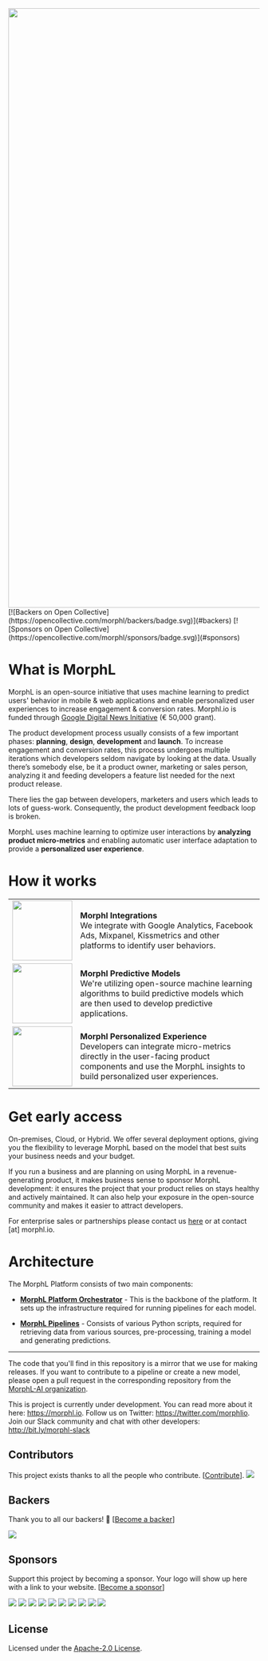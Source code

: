 <div align="center">
    <img src="https://raw.githubusercontent.com/Morphl-Project/media-kit/master/05%20-%20Banners/morphl-banner-color.png" style="width:1200px; height: auto;" />
</div>
[![Backers on Open Collective](https://opencollective.com/morphl/backers/badge.svg)](#backers)
 [![Sponsors on Open Collective](https://opencollective.com/morphl/sponsors/badge.svg)](#sponsors) 

# What is MorphL

MorphL is an open-source initiative that uses machine learning to predict users' behavior in mobile & web applications and enable personalized user experiences to increase engagement & conversion rates. Morphl.io is funded through [Google Digital News Initiative](https://newsinitiative.withgoogle.com/dnifund/) (€ 50,000 grant).

The product development process usually consists of a few important phases: <strong>planning</strong>, <strong>design</strong>, <strong>development</strong> and <strong>launch</strong>. To increase engagement and conversion rates, this process undergoes multiple iterations which developers seldom navigate by looking at the data. Usually there’s somebody else, be it a product owner, marketing or sales person, analyzing it and feeding developers a feature list needed for the next product release.

There lies the gap between developers, marketers and users which leads to lots of guess-work. Consequently, the product development feedback loop is broken.

MorphL uses machine learning to optimize user interactions by <strong>analyzing product micro-metrics</strong> and enabling automatic user interface adaptation to provide a <strong>personalized user experience</strong>.

# How it works

<table>
    <tr>
        <td><img src="http://morphl.io/images/icons/icon-integrations.svg" width="120"/></td><td><strong>Morphl Integrations</strong><br/>
We integrate with Google Analytics, Facebook Ads, Mixpanel, Kissmetrics and other platforms to identify user behaviors.</td>
    </tr>
    <tr>
        <td><img src="http://morphl.io/images/icons/icon-predictive-models.svg" width="120"/></td><td><strong>Morphl Predictive Models</strong><br/>
We're utilizing open-source machine learning algorithms to build predictive models which are then used to develop predictive applications.</td>
    </tr>
    <tr>
        <td><img src="http://morphl.io/images/icons/icon-personalized-experience.svg" width="120"/></td><td><strong>Morphl Personalized Experience</strong><br/>
Developers can integrate micro-metrics directly in the user-facing product components and use the MorphL insights to build personalized user experiences.</td>
    </tr>
</table>

# Get early access

On-premises, Cloud, or Hybrid. We offer several deployment options, giving you the flexibility to leverage MorphL based on the model that best suits your business needs and your budget.

If you run a business and are planning on using MorphL in a revenue-generating product, it makes business sense to sponsor MorphL development: it ensures the project that your product relies on stays healthy and actively maintained. It can also help your exposure in the open-source community and makes it easier to attract developers.

For enterprise sales or partnerships please contact us [here](https://morphl.io/contact.html) or at contact [at] morphl.io.

# Architecture

The MorphL Platform consists of two main components:

- **[MorphL Platform Orchestrator](orchestrator/)** - This is the backbone of the platform. It sets up the infrastructure required for running pipelines for each model.

- **[MorphL Pipelines](pipelines/)** - Consists of various Python scripts, required for retrieving data from various sources, pre-processing, training a model and generating predictions.

---

The code that you'll find in this repository is a mirror that we use for making releases. If you want to contribute to a pipeline or create a new model, please open a pull request in the corresponding repository from the [MorphL-AI organization](https://github.com/Morphl-AI).  


This is project is currently under development. You can read more about it here: https://morphl.io. Follow us on Twitter: https://twitter.com/morphlio. Join our Slack community and chat with other developers: http://bit.ly/morphl-slack

## Contributors

This project exists thanks to all the people who contribute. [[Contribute](CONTRIBUTING.md)].
<a href="https://github.com/undefined/undefinedgraphs/contributors"><img src="https://opencollective.com/morphl/contributors.svg?width=890&button=false" /></a>


## Backers

Thank you to all our backers! 🙏 [[Become a backer](https://opencollective.com/morphl#backer)]

<a href="https://opencollective.com/morphl#backers" target="_blank"><img src="https://opencollective.com/morphl/backers.svg?width=890"></a>


## Sponsors

Support this project by becoming a sponsor. Your logo will show up here with a link to your website. [[Become a sponsor](https://opencollective.com/morphl#sponsor)]

<a href="https://opencollective.com/morphl/sponsor/0/website" target="_blank"><img src="https://opencollective.com/morphl/sponsor/0/avatar.svg"></a>
<a href="https://opencollective.com/morphl/sponsor/1/website" target="_blank"><img src="https://opencollective.com/morphl/sponsor/1/avatar.svg"></a>
<a href="https://opencollective.com/morphl/sponsor/2/website" target="_blank"><img src="https://opencollective.com/morphl/sponsor/2/avatar.svg"></a>
<a href="https://opencollective.com/morphl/sponsor/3/website" target="_blank"><img src="https://opencollective.com/morphl/sponsor/3/avatar.svg"></a>
<a href="https://opencollective.com/morphl/sponsor/4/website" target="_blank"><img src="https://opencollective.com/morphl/sponsor/4/avatar.svg"></a>
<a href="https://opencollective.com/morphl/sponsor/5/website" target="_blank"><img src="https://opencollective.com/morphl/sponsor/5/avatar.svg"></a>
<a href="https://opencollective.com/morphl/sponsor/6/website" target="_blank"><img src="https://opencollective.com/morphl/sponsor/6/avatar.svg"></a>
<a href="https://opencollective.com/morphl/sponsor/7/website" target="_blank"><img src="https://opencollective.com/morphl/sponsor/7/avatar.svg"></a>
<a href="https://opencollective.com/morphl/sponsor/8/website" target="_blank"><img src="https://opencollective.com/morphl/sponsor/8/avatar.svg"></a>
<a href="https://opencollective.com/morphl/sponsor/9/website" target="_blank"><img src="https://opencollective.com/morphl/sponsor/9/avatar.svg"></a>



## License

Licensed under the [Apache-2.0 License](https://opensource.org/licenses/Apache2.0).
